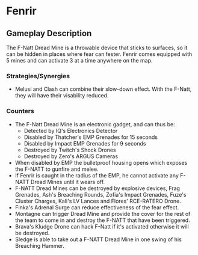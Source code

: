# Fenrir

## Gameplay Description

The F-Natt Dread Mine is a throwable device that sticks to surfaces, so it can be hidden in places where fear can fester. Fenrir comes equipped with 5 mines and can activate 3 at a time anywhere on the map.

### Strategies/Synergies

- Melusi and Clash can combine their slow-down effect. With the F-Natt, they will have their visability reduced.

### Counters

- The F-Natt Dread Mine is an electronic gadget, and can thus be:
  - Detected by IQ's Electronics Detector
  - Disabled by Thatcher's EMP Grenades for 15 seconds
  - Disabled by Impact EMP Grenades for 9 seconds
  - Destroyed by Twitch's Shock Drones
  - Destroyed by Zero's ARGUS Cameras
- When disabled by EMP the bulletproof housing opens which exposes the F-NATT to gunfire and melee.
- If Fenrir is caught in the radius of the EMP, he cannot activate any F-NATT Dread Mines until it wears off.
- F-NATT Dread Mines can be destroyed by explosive devices, Frag Grenades, Ash's Breaching Rounds, Zofia's Impact Grenades, Fuze's Cluster Charges, Kali's LV Lances and Flores' RCE-RATERO Drone.
- Finka's Adrenal Surge can reduce effectiveness of the fear effect.
- Montagne can trigger Dread Mine and provide the cover for the rest of the team to come in and destroy the F-NATT that have been triggered.
- Brava's Kludge Drone can hack F-Natt if it's activated otherwise it will be destroyed.
- Sledge is able to take out a F-NATT Dread Mine in one swing of his Breaching Hammer.

